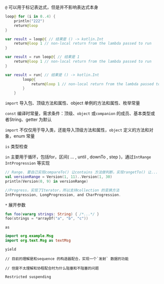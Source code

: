 `@` 可以用于标记表达式，但是并不影响表达式本身    

```kotlin
loop@ for (i in 0..4) {
    println("222")
    return@loop
}

var result = loop@{ // 结果是 () -> kotlin.Int
    return@loop 1 // non-local return from the lambda passed to run
}

var result = run loop@{ // 结果是 1
    return@loop 1 // non-local return from the lambda passed to run
}

var result = run{ // 结果是 () -> kotlin.Int
        loop@{
            return@loop 1 // non-local return from the lambda passed to run
        }
    }

```



`import` 导入包、顶级方法和属性、object 单例的方法和属性、枚举常量  



`const` 编译时常量，需求条件：顶级、`object` 或`companion` 的成员、基本类型或者String、getter 为默认

`import` 不仅仅用于导入类，还能导入顶级方法和属性，`object` 定义的方法和对象，enum 常量



`is` 类型检查

`in` 主要用于循环，包括for，区间( ... , until , downTo , step )，通过`IntRange` `IntProgression` 等实现

```kotlin
// Range. 要自己实现compareTo() 让contains 方法做判断，实现rangetTo() 让... 操作符调用     
val versionRange = Version(1, 11)..Version(1, 30)
println(Version(0, 9) in versionRange)

//Progress，实现了Iterator，所以支持collection 的变换方法  
IntProgression, LongProgression, and CharProgression.
```





`*` 展开参数  

```kotlin
fun foo(vararg strings: String) { /*...*/ }
foo(strings = *arrayOf("a", "b", "c"))
```



`as ` 

```kotlin
import org.example.Msg
import org.text.Msg as textMsg
```



`yield ` 

```
// 目前的理解是和sequence 的构造器配合，实现一个`发射` 数据的功能

// 但是不太理解和协程配合时为什么阻塞和不阻塞的问题

Restricted suspending
```

